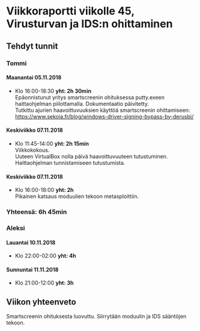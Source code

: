 # Viikkoraportti viikolle 45, Virusturvan ja IDS:n ohittaminen
## Tehdyt tunnit
### Tommi

#### Maanantai 05.11.2018
* Klo 16:00-18:30 **yht: 2h 30min**  
Epäonnistunut yritys smartscreenin ohituksessa putty.exeen haittaohjelman piilottamalla. Dokumentaatio päivitetty.  
Tutkittu ajurien haavoittuvuuksien käyttöä smartscreenin ohittamiseen: https://www.sekoia.fr/blog/windows-driver-signing-bypass-by-derusbi/  

#### Keskiviikko 07.11.2018
* Klo 11:45-14:00  **yht: 2h 15min**  
Viikkokokous.  
Uuteen VirtualBox nolla päivä haavoittuvuuteen tutustuminen.  
Haittaohjelman tunnistamiseen tutustumista.  

#### Keskiviikko 07.11.2018
* Klo 16:00-18:00 **yht: 2h**  
Pikainen katsaus moduulien tekoon metasploittiin.  

### Yhteensä: 6h 45min

### Aleksi


#### Lauantai 10.11.2018  
* Klo 22:00-02:00 **yht: 4h**  


#### Sunnuntai 11.11.2018  
* Klo 21:00-12:00 **yht: 3h**  


## Viikon yhteenveto
Smartscreenin ohituksesta luovuttu. Siirrytään moduulin ja IDS sääntöjen tekoon.  



  

